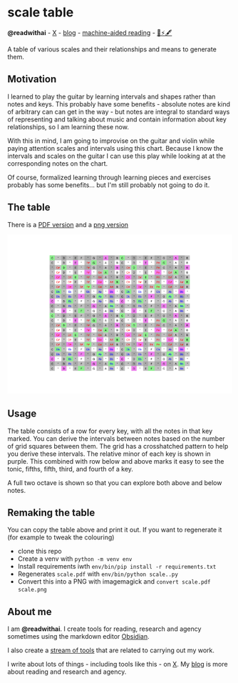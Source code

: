 # scale table
**@readwithai** - [X](https://x.com/readwithai) - [blog](https://readwithai.substack.com/) - [machine-aided reading](https://www.reddit.com/r/machineAidedReading/) - [📖](https://readwithai.substack.com/p/what-is-reading-broadly-defined
)[⚡️](https://readwithai.substack.com/s/technical-miscellany)[🖋️](https://readwithai.substack.com/p/note-taking-with-obsidian-much-of)

A table of various scales and their relationships and means to generate them.

## Motivation
I learned to play the guitar by learning intervals and shapes rather than notes and keys. This probably have some benefits - absolute notes are kind of arbitrary can can get in the way - but notes are integral to standard ways of representing and talking about music and contain information about key relationships, so I am learning these now.

With this in mind, I am going to improvise on the guitar and violin while paying attention scales and intervals using this chart. Because I know the intervals and scales on the guitar I can use this play while looking at at the corresponding notes on the chart.

Of course, formalized learning through learning pieces and exercises probably has some benefits... but I'm still probably not going to do it.

## The table
There is a [PDF version](scale.pdf) and a [png version](scale.png)

<a href="scale.pdf"> <img src="scale.png" alt="scale"> </img> </a>


## Usage
The table consists of a row for every key, with all the notes in that key marked. You can derive the intervals between notes based on the number of grid squares between them. The grid has a crosshatched pattern to help you derive these intervals. The relative minor of each key is shown in purple. This combined with row below and above marks it easy to see the tonic, fifths, fifth, third, and fourth of a key.

A full two octave is shown so that you can explore both above and below notes.


## Remaking the table
You can copy the table above and print it out. If you want to regenerate it (for example to tweak the colouring)

* clone this repo
* Create a venv with `python -m venv env`
* Install requirements iwth `env/bin/pip install -r requirements.txt`
* Regenerates `scale.pdf` with `env/bin/python scale..py`
* Convert this into a PNG with imagemagick and `convert scale.pdf scale.png`

## About me
I am **@readwithai**. I create tools for reading, research and agency sometimes using the markdown editor [Obsidian](https://readwithai.substack.com/p/what-exactly-is-obsidian).

I also create a [stream of tools](https://readwithai.substack.com/p/my-productivity-tools) that are related to carrying out my work.

I write about lots of things - including tools like this - on [X](https://x.com/readwithai).
My [blog](https://readwithai.substack.com/) is more about reading and research and agency.
